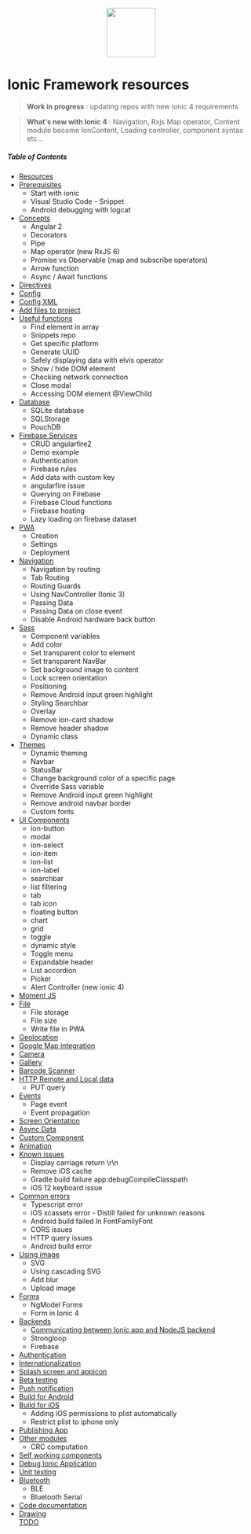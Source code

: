 <p align="center">
<img src="https://pbs.twimg.com/profile_images/834457277830541312/bYMCvtHD.jpg" align="center" width="100">
</p>     


# Ionic Framework resources

> **Work in progress** : updating repos with new ionic 4 requirements    

> **What's new with Ionic 4** : Navigation, Rxjs Map operator, Content module become IonContent, Loading controller, component syntax etc...

##### Table of Contents  
* [Resources](https://github.com/gsoulie/ionic2-resources/blob/master/ionic-resources.md)    
* [Prerequisites](https://github.com/gsoulie/ionic2-resources/blob/master/ionic-prerequisites.md)    
	* Start with ionic
	* Visual Studio Code - Snippet    
	* Android debugging with logcat    
* [Concepts](https://github.com/gsoulie/ionic2-resources/blob/master/ionic-concepts.md)    
	* Angular 2
	* Decorators
	* Pipe    
	* Map operator (new RxJS 6)   
	* Promise vs Observable (map and subscribe operators)
	* Arrow function
	* Async / Await functions
* [Directives](https://github.com/gsoulie/ionic2-resources/blob/master/ionic-directive.md)    
* [Config](https://github.com/gsoulie/ionic2-resources/blob/master/ionic-config.md)    
* [Config XML](https://github.com/gsoulie/ionic2-resources/blob/master/ionic-config-xml.md)    
* [Add files to project](https://github.com/gsoulie/ionic2-resources/blob/master/ionic-add-files-to-project.md)    
* [Useful functions](https://github.com/gsoulie/ionic2-resources/blob/master/ionic-useful-functions.md)  
	* Find element in array    
	* Snippets repo
	* Get specific platform
	* Generate UUID
	* Safely displaying data with elvis operator
	* Show / hide DOM element
	* Checking network connection
	* Close modal
	* Accessing DOM element @ViewChild
* [Database](https://github.com/gsoulie/ionic2-resources/blob/master/ionic-database.md)  
	* SQLite database
	* SQLStorage
	* PouchDB    
* [Firebase Services](https://github.com/gsoulie/ionic2-resources/blob/master/ionic-firebase-angularfire2.md#angularfire2)    
	* CRUD angularfire2    
	* Demo example     
	* Authentication    
	* Firebase rules    
	* Add data with custom key    
	* angularfire issue    
	* Querying on Firebase    
	* Firebase Cloud functions     
	* Firebase hosting
	* Lazy loading on firebase dataset    
* [PWA](https://github.com/gsoulie/ionic2-resources/blob/master/ionic-pwa.md)    
	* Creation
	* Settings
	* Deployment   
* [Navigation](https://github.com/gsoulie/ionic2-resources/blob/master/ionic-navigation.md)  
	* Navigation by routing    
	* Tab Routing    
	* Routing Guards    
	* Using NavController (Ionic 3)    
	* Passing Data
	* Passing Data on close event
	* Disable Android hardware back button    
* [Sass](https://github.com/gsoulie/ionic2-resources/blob/master/ionic-sass.md)
	* Component variables    
	* Add color     
	* Set transparent color to element    
	* Set transparent NavBar     
	* Set background image to content    
	* Lock screen orientation     
	* Positioning     
	* Remove Android input green highlight    
	* Styling Searchbar     
	* Overlay    
	* Remove ion-card shadow    
	* Remove header shadow    
	* Dynamic class    
* [Themes](https://github.com/gsoulie/ionic2-resources/blob/master/ionic-theme.md)  
	* Dynamic theming
	* Navbar
	* StatusBar
	* Change background color of a specific page
	* Override Sass variable
	* Remove Android input green highlight
	* Remove android navbar border
	* Custom fonts    
* [UI Components](https://github.com/gsoulie/ionic2-resources/blob/master/ionic-ui-component.md)    
	* ion-button    
	* modal    
	* ion-select    
	* ion-item    
	* ion-list    
	* ion-label    
	* searchbar    
	* list filtering    
	* tab    
	* tab icon    
	* floating button    
	* chart    
	* grid    
	* toggle        
	* dynamic style    
	* Toggle menu    
	* Expandable header    
	* List accordion    
	* Picker    
	* Alert Controller (new ionic 4)
* [Moment JS](https://github.com/gsoulie/ionic2-resources/blob/master/ionic-momentjs.md)    
* [File](https://github.com/gsoulie/ionic2-resources/blob/master/ionic-file-storage.md)  
	* File storage    
	* File size    
	* Write file in PWA
* [Geolocation](https://github.com/gsoulie/ionic2-resources/blob/master/ionic-geolocation.md)  
* [Google Map integration](https://github.com/gsoulie/ionic2-resources/blob/master/ionic-google-map-agm.md)    
* [Camera](https://github.com/gsoulie/ionic2-resources/blob/master/ionic-camera.md)   
* [Gallery](https://github.com/gsoulie/ionic2-resources/blob/master/ionic-gallery.md)    
* [Barcode Scanner](https://github.com/gsoulie/ionic2-resources/blob/master/ionic-barcode.md)  
* [HTTP Remote and Local data](https://github.com/gsoulie/ionic2-resources/blob/master/ionic-http-query.md)  
	* PUT query    
* [Events](https://github.com/gsoulie/ionic2-resources/blob/master/ionic-events.md)    
	* Page event
	* Event propagation    
* [Screen Orientation](https://github.com/gsoulie/ionic2-resources/blob/master/ionic-screen-orientation.md)        
* [Async Data](https://github.com/gsoulie/ionic2-resources/blob/master/ionic-async-data.md)    
* [Custom Component](https://github.com/gsoulie/ionic2-resources/blob/master/ionic-custom-component.md)    
* [Animation](https://github.com/gsoulie/ionic2-resources/blob/master/ionic-animation.md)    
* [Known issues](https://github.com/gsoulie/ionic2-resources/blob/master/ionic-known-issues.md)    
	* Display carriage return \r\n    
	* Remove iOS cache    
	* Gradle build failure app:debugCompileClasspath
	* iOS 12 keyboard issue
* [Common errors](https://github.com/gsoulie/ionic2-resources/blob/master/ionic-error.md)  
	* Typescript error    
	* iOS xcassets error - Distill failed for unknown reasons    
	* Android build failed In <declare-styleable> FontFamilyFont    
	* CORS issues    
	* HTTP query issues
	* Android build error
* [Using image](https://github.com/gsoulie/ionic2-resources/blob/master/ionic-using-images.md)    
	* SVG    
	* Using cascading SVG    
	* Add blur    
	* Upload image    
* [Forms](https://github.com/gsoulie/ionic2-resources/blob/master/ionic-forms.md)    
	* NgModel Forms    
	* Form in Ionic 4    
* [Backends](https://github.com/gsoulie/ionic2-resources/blob/master/ionic-backend.md)    
	* [Communicating between Ionic app and NodeJS backend](https://github.com/gsoulie/ionic2-resources/blob/master/ionic-nodejs-backend.md)    
	* Strongloop
	* Firebase
* [Authentication](https://github.com/gsoulie/ionic2-resources/blob/master/ionic-authentication.md)    
* [Internationalization](https://github.com/gsoulie/ionic2-resources/blob/master/ionic-i18n.md)  
* [Splash screen and appicon](https://github.com/gsoulie/ionic2-resources/blob/master/ionic-splashscreen.md)  
* [Beta testing](https://github.com/gsoulie/ionic2-resources/blob/master/ionic-beta-testing.md)    
* [Push notification](https://github.com/gsoulie/ionic2-resources/blob/master/ionic-push-notification.md)   
* [Build for Android](https://github.com/gsoulie/ionic2-resources/blob/master/ionic-build-android.md)  
* [Build for iOS](https://github.com/gsoulie/ionic2-resources/blob/master/ionic-build-ios.md)    
	* Adding iOS permissions to plist automatically    
	* Restrict plist to iphone only    
* [Publishing App](https://github.com/gsoulie/ionic2-resources/blob/master/ionic-publishing.md)  
* [Other modules](https://github.com/gsoulie/ionic2-resources/blob/master/ionic-other-modules.md)   
	* CRC computation
* [Self working components](https://github.com/gsoulie/Ionic2-snippets)    
* [Debug Ionic Application](https://github.com/gsoulie/ionic2-resources/blob/master/ionic-debug.md)    
* [Unit testing](https://github.com/gsoulie/ionic2-resources/blob/master/ionic-unit-testing.md)    
* [Bluetooth](https://github.com/gsoulie/ionic2-resources/blob/master/ionic-bluetooth.md)    
	* BLE
	* Bluetooth Serial
* [Code documentation](https://github.com/gsoulie/ionic2-resources/blob/master/ionic-code-documentation.md)    
* [Drawing](https://devdactic.com/ionic-canvas-drawing-files/)    
[TODO](https://github.com/gsoulie/ionic2-resources/blob/master/ionic-todo.md)    
